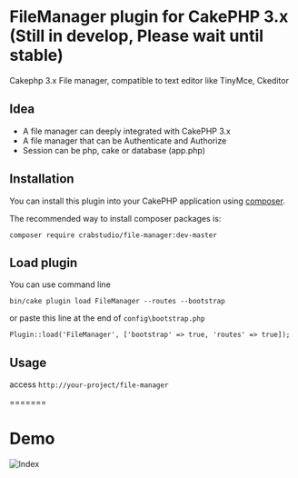 # FileManager plugin for CakePHP 3.x (Still in develop, Please wait until stable)

Cakephp 3.x File manager, compatible to text editor like TinyMce, Ckeditor

## Idea

- A file manager can deeply integrated with CakePHP 3.x 
- A file manager that can be Authenticate and Authorize
- Session can be php, cake or database (app.php)

## Installation

You can install this plugin into your CakePHP application using [composer](http://getcomposer.org).

The recommended way to install composer packages is:

```
composer require crabstudio/file-manager:dev-master
```

## Load plugin

You can use command line

```
bin/cake plugin load FileManager --routes --bootstrap
```

or paste this line at the end of `config\bootstrap.php`

```
Plugin::load('FileManager', ['bootstrap' => true, 'routes' => true]);
```

## Usage

access `http://your-project/file-manager`

=======
# Demo
![Index](http://i.imgur.com/rJVIzP2.png)